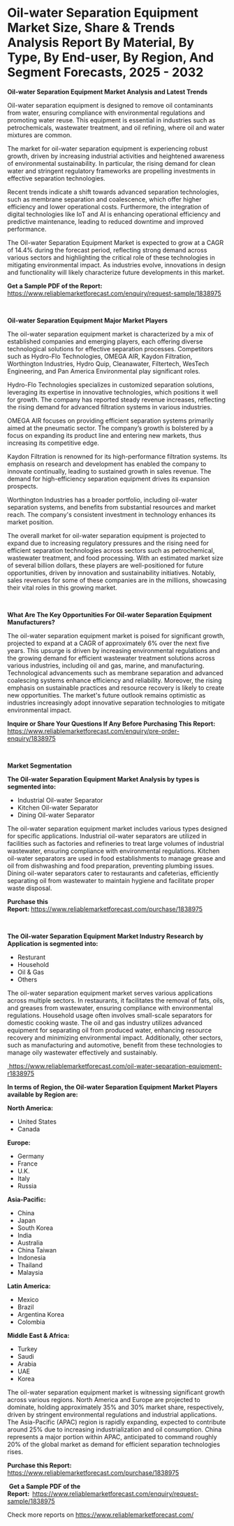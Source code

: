 <p><h1>Oil-water Separation Equipment Market Size, Share & Trends Analysis Report By Material, By Type, By End-user, By Region, And Segment Forecasts, 2025 - 2032</h1></p><p><strong>Oil-water Separation Equipment Market Analysis and Latest Trends</strong></p>
<p><p>Oil-water separation equipment is designed to remove oil contaminants from water, ensuring compliance with environmental regulations and promoting water reuse. This equipment is essential in industries such as petrochemicals, wastewater treatment, and oil refining, where oil and water mixtures are common. </p><p>The market for oil-water separation equipment is experiencing robust growth, driven by increasing industrial activities and heightened awareness of environmental sustainability. In particular, the rising demand for clean water and stringent regulatory frameworks are propelling investments in effective separation technologies. </p><p>Recent trends indicate a shift towards advanced separation technologies, such as membrane separation and coalescence, which offer higher efficiency and lower operational costs. Furthermore, the integration of digital technologies like IoT and AI is enhancing operational efficiency and predictive maintenance, leading to reduced downtime and improved performance. </p><p>The Oil-water Separation Equipment Market is expected to grow at a CAGR of 14.4% during the forecast period, reflecting strong demand across various sectors and highlighting the critical role of these technologies in mitigating environmental impact. As industries evolve, innovations in design and functionality will likely characterize future developments in this market.</p></p>
<p><strong>Get a Sample PDF of the Report:&nbsp;</strong> <a href="https://www.reliablemarketforecast.com/enquiry/request-sample/1838975?utm_campaign=1130&utm_medium=2&utm_source=Github&utm_content=ia&utm_term=28022025&utm_id=oil-water-separation-equipment">https://www.reliablemarketforecast.com/enquiry/request-sample/1838975</a></p>
<p>&nbsp;</p>
<p><strong>Oil-water Separation Equipment Major Market Players</strong></p>
<p><p>The oil-water separation equipment market is characterized by a mix of established companies and emerging players, each offering diverse technological solutions for effective separation processes. Competitors such as Hydro-Flo Technologies, OMEGA AIR, Kaydon Filtration, Worthington Industries, Hydro Quip, Cleanawater, Filtertech, WesTech Engineering, and Pan America Environmental play significant roles.</p><p>Hydro-Flo Technologies specializes in customized separation solutions, leveraging its expertise in innovative technologies, which positions it well for growth. The company has reported steady revenue increases, reflecting the rising demand for advanced filtration systems in various industries.</p><p>OMEGA AIR focuses on providing efficient separation systems primarily aimed at the pneumatic sector. The company’s growth is bolstered by a focus on expanding its product line and entering new markets, thus increasing its competitive edge.</p><p>Kaydon Filtration is renowned for its high-performance filtration systems. Its emphasis on research and development has enabled the company to innovate continually, leading to sustained growth in sales revenue. The demand for high-efficiency separation equipment drives its expansion prospects.</p><p>Worthington Industries has a broader portfolio, including oil-water separation systems, and benefits from substantial resources and market reach. The company's consistent investment in technology enhances its market position.</p><p>The overall market for oil-water separation equipment is projected to expand due to increasing regulatory pressures and the rising need for efficient separation technologies across sectors such as petrochemical, wastewater treatment, and food processing. With an estimated market size of several billion dollars, these players are well-positioned for future opportunities, driven by innovation and sustainability initiatives. Notably, sales revenues for some of these companies are in the millions, showcasing their vital roles in this growing market.</p></p>
<p>&nbsp;</p>
<p><strong>What Are The Key Opportunities For Oil-water Separation Equipment Manufacturers?</strong></p>
<p><p>The oil-water separation equipment market is poised for significant growth, projected to expand at a CAGR of approximately 6% over the next five years. This upsurge is driven by increasing environmental regulations and the growing demand for efficient wastewater treatment solutions across various industries, including oil and gas, marine, and manufacturing. Technological advancements such as membrane separation and advanced coalescing systems enhance efficiency and reliability. Moreover, the rising emphasis on sustainable practices and resource recovery is likely to create new opportunities. The market's future outlook remains optimistic as industries increasingly adopt innovative separation technologies to mitigate environmental impact.</p></p>
<p><strong>Inquire or Share Your Questions If Any Before Purchasing This Report:</strong> <a href="https://www.reliablemarketforecast.com/enquiry/pre-order-enquiry/1838975?utm_campaign=1130&utm_medium=2&utm_source=Github&utm_content=ia&utm_term=28022025&utm_id=oil-water-separation-equipment">https://www.reliablemarketforecast.com/enquiry/pre-order-enquiry/1838975</a></p>
<p>&nbsp;</p>
<p><strong>Market Segmentation</strong></p>
<p><strong>The Oil-water Separation Equipment Market Analysis by types is segmented into:</strong></p>
<p><ul><li>Industrial Oil-water Separator</li><li>Kitchen Oil-water Separator</li><li>Dining Oil-water Separator</li></ul></p>
<p><p>The oil-water separation equipment market includes various types designed for specific applications. Industrial oil-water separators are utilized in facilities such as factories and refineries to treat large volumes of industrial wastewater, ensuring compliance with environmental regulations. Kitchen oil-water separators are used in food establishments to manage grease and oil from dishwashing and food preparation, preventing plumbing issues. Dining oil-water separators cater to restaurants and cafeterias, efficiently separating oil from wastewater to maintain hygiene and facilitate proper waste disposal.</p></p>
<p><strong>Purchase this Report:&nbsp;</strong><a href="https://www.reliablemarketforecast.com/purchase/1838975?utm_campaign=1130&utm_medium=2&utm_source=Github&utm_content=ia&utm_term=28022025&utm_id=oil-water-separation-equipment">https://www.reliablemarketforecast.com/purchase/1838975</a></p>
<p>&nbsp;</p>
<p><strong>The Oil-water Separation Equipment Market Industry Research by Application is segmented into:</strong></p>
<p><ul><li>Resturant</li><li>Household</li><li>Oil & Gas</li><li>Others</li></ul></p>
<p><p>The oil-water separation equipment market serves various applications across multiple sectors. In restaurants, it facilitates the removal of fats, oils, and greases from wastewater, ensuring compliance with environmental regulations. Household usage often involves small-scale separators for domestic cooking waste. The oil and gas industry utilizes advanced equipment for separating oil from produced water, enhancing resource recovery and minimizing environmental impact. Additionally, other sectors, such as manufacturing and automotive, benefit from these technologies to manage oily wastewater effectively and sustainably.</p></p>
<p><a href="https://www.reliablemarketforecast.com/oil-water-separation-equipment-r1838975?utm_campaign=1130&utm_medium=2&utm_source=Github&utm_content=ia&utm_term=28022025&utm_id=oil-water-separation-equipment">&nbsp;https://www.reliablemarketforecast.com/oil-water-separation-equipment-r1838975</a></p>
<p><strong>In terms of Region, the Oil-water Separation Equipment Market Players available by Region are:</strong></p>
<p>
    <p> <strong> North America: </strong>
        <ul>
            <li>United States</li>
            <li>Canada</li>
        </ul>
        </p> 
    <p> <strong> Europe: </strong>
        <ul>
            <li>Germany</li>
            <li>France</li>
            <li>U.K.</li>
            <li>Italy</li>
            <li>Russia</li>
        </ul>
        </p> 
    <p> <strong> Asia-Pacific: </strong>
        <ul>
            <li>China</li>
            <li>Japan</li>
            <li>South Korea</li>
            <li>India</li>
            <li>Australia</li>
            <li>China Taiwan</li>
            <li>Indonesia</li>
            <li>Thailand</li>
            <li>Malaysia</li>
        </ul>
        </p> 
    <p> <strong> Latin America: </strong>
        <ul>
            <li>Mexico</li>
            <li>Brazil</li>
            <li>Argentina Korea</li>
            <li>Colombia</li>
        </ul>
        </p> 
    <p> <strong> Middle East & Africa: </strong>
        <ul>
            <li>Turkey</li>
            <li>Saudi</li>
            <li>Arabia</li>
            <li>UAE</li>
            <li>Korea</li>
        </ul>
    </p>
    </p>
<p><p>The oil-water separation equipment market is witnessing significant growth across various regions. North America and Europe are projected to dominate, holding approximately 35% and 30% market share, respectively, driven by stringent environmental regulations and industrial applications. The Asia-Pacific (APAC) region is rapidly expanding, expected to contribute around 25% due to increasing industrialization and oil consumption. China represents a major portion within APAC, anticipated to command roughly 20% of the global market as demand for efficient separation technologies rises.</p></p>
<p><strong>Purchase this Report: </strong><a href="https://www.reliablemarketforecast.com/purchase/1838975?utm_campaign=1130&utm_medium=2&utm_source=Github&utm_content=ia&utm_term=28022025&utm_id=oil-water-separation-equipment">https://www.reliablemarketforecast.com/purchase/1838975</a></p>
<p>&nbsp;<strong>Get a Sample PDF of the Report:&nbsp;&nbsp;</strong><a href="https://www.reliablemarketforecast.com/enquiry/request-sample/1838975?utm_campaign=1130&utm_medium=2&utm_source=Github&utm_content=ia&utm_term=28022025&utm_id=oil-water-separation-equipment">https://www.reliablemarketforecast.com/enquiry/request-sample/1838975</a></p>
<p><strong></strong></p>
<p>Check more reports on <a href="https://www.reliablemarketforecast.com/?utm_campaign=1130&utm_medium=2&utm_source=Github&utm_content=ia&utm_term=28022025&utm_id=oil-water-separation-equipment">https://www.reliablemarketforecast.com/</a></p>